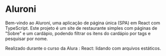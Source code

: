 # Aluroni

Bem-vindo ao Aluroni, uma aplicação de página única (SPA) em React com TypeScript. Este projeto é um site de restaurante simples com páginas de "Sobre" e um cardápio, podendo filtrar os itens do cardápio por tags e pesquisar por nome.

Realizado durante o curso da Alura : React: lidando com arquivos estáticos.
